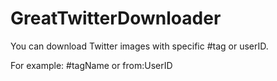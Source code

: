 # GreatTwitterDownloader
You can download Twitter images with specific #tag or userID.

For example: #tagName or from:UserID
